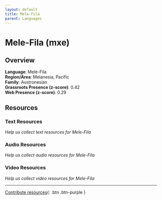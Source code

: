 ```yaml
---
layout: default
title: Mele-Fila
parent: Languages
---
```


# Mele-Fila (mxe)

## Overview

**Language**: Mele-Fila  
**Region/Area**: Melanesia, Pacific  
**Family**: Austronesian  
**Grassroots Presence (z-score)**: 0.42  
**Web Presence (z-score)**: 0.29  

## Resources

### Text Resources
*Help us collect text resources for Mele-Fila*

### Audio Resources
*Help us collect audio resources for Mele-Fila*

### Video Resources
*Help us collect video resources for Mele-Fila*

---

[Contribute resources](https://forms.office.com/e/1SfLJx3u1r){: .btn .btn-purple }

